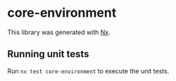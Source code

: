 # core-environment

This library was generated with [Nx](https://nx.dev).

## Running unit tests

Run `nx test core-environment` to execute the unit tests.
